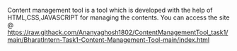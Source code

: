 Content management tool is a tool which is developed with the help of HTML,CSS,JAVASCRIPT for managing the contents.
You can access the site @ https://raw.githack.com/Ananyaghosh1802/ContentManagementTool_task1/main/BharatIntern-Task1-Content-Management-Tool-main/index.html
